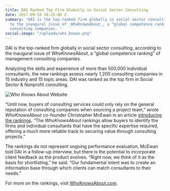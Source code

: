 ```yaml
---
title: DAI Ranked Top Firm Globally in Social Sector Consulting
date: 2017-09-18 18:25:00 Z
summary: 'DAI is the top-ranked firm globally in social sector consulting, according
  to the inaugural issue of _WhoKnowsAbout_, a “global competence ranking” of management
  consulting companies. '
social-image: "/uploads/who_knows.png"
---
```


DAI is the top-ranked firm globally in social sector consulting, according to the inaugural issue of _WhoKnowsAbout_, a “global competence ranking” of management consulting companies.

Analyzing the skills and experience of more than 500,000 individual consultants, the new rankings assess nearly 1,200 consulting companies in 15 industry and 15 topic areas. DAI was ranked as the top firm in Social Sector & Nonprofit consulting.

![Who Knows About Website](/uploads/who_knows.png)

“Until now, buyers of consulting services could only rely on the general reputation of consulting companies when sourcing a project team,” wrote _WhoKnowsAbout_ co-founder Christopher McEwan in an article [introducing the rankings](https://www.linkedin.com/pulse/whoknowsabout-global-competence-ranking-management-companies-mcewan/). “The _WhoKnowsAbout_ rankings allow buyers to identify the firms and individual consultants that have the specific expertise required, offering a much more reliable track to securing value through consulting projects.”

The rankings do not represent ongoing performance evaluation, McEwan told DAI in a follow-up interview, but there is the potential to incorporate client feedback as the product evolves. “Right now, we think of it as the basis for shortlisting,” he said. “Our fundamental intent was to create an information base through which clients can match consultants to their needs.”

For more on the rankings, visit [WhoKnowsAbout.com](https://whoknowsabout.com/index.html).